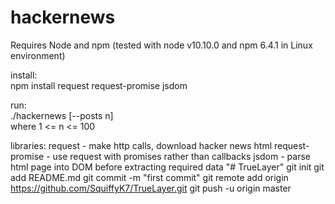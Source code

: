 # hackernews

Requires Node and npm (tested with node v10.10.0 and npm 6.4.1 in Linux environment)

install:  
    npm install request request-promise jsdom

run:  
    ./hackernews [--posts n]  
        where 1 <= n <= 100

libraries:
  request - make http calls, download hacker news html
  request-promise - use request with promises rather than callbacks
  jsdom - parse html page into DOM before extracting required data
"# TrueLayer"  git init git add README.md git commit -m "first commit" git remote add origin https://github.com/SquiffyK7/TrueLayer.git git push -u origin master 
